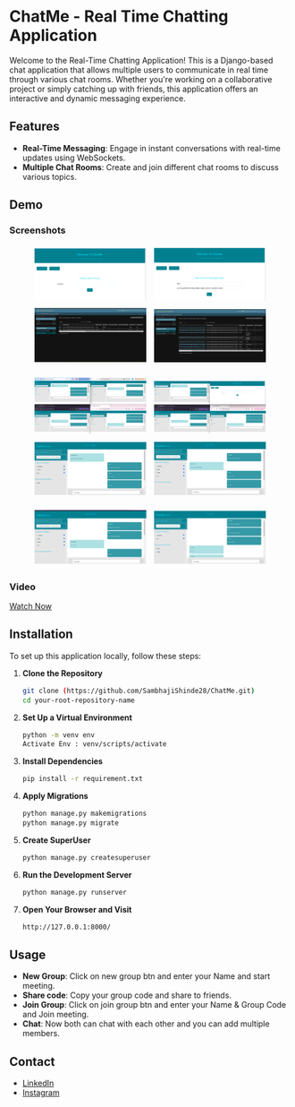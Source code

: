 # ChatMe - Real Time Chatting Application

Welcome to the Real-Time Chatting Application! This is a Django-based chat application that allows multiple users to communicate in real time through various chat rooms. Whether you're working on a collaborative project or simply catching up with friends, this application offers an interactive and dynamic messaging experience.

## Features

- **Real-Time Messaging**: Engage in instant conversations with real-time updates using WebSockets.
- **Multiple Chat Rooms**: Create and join different chat rooms to discuss various topics.

## Demo

### Screenshots

<p align="center">
  <img src="Images/new-group-sc.png" alt="new group" width="200" style="margin: 5px;">
  <img src="Images/join-group-sc.png" alt="join group" width="200" style="margin: 5px;">
  <img src="Images/groups-table-sc.png" alt="groups table" width="200" style="margin: 5px;">
  <img src="Images/chat-table-sc-2.png" alt="chat table" width="200" style="margin: 5px;">
</p>
<p align="center">
  <img src="Images/four-people-chat-sc.png" alt="group chat" width="200" style="margin: 5px;">
  <img src="Images/one-people-leave-chat-sc.png" alt="one people leave" width="200" style="margin: 5px;">
  <img src="Images/sambhaji-chat-sc.png" alt="sambhaji chat" width="200" style="margin: 5px;">
  <img src="Images/rohit-chat-sc.png" alt="rohit chat" width="200" style="margin: 5px;">
</p>
<p align="center">
  <img src="Images/vishal-chat-sc.png" alt="vishal chat" width="200" style="margin: 5px;">
  <img src="Images/jay-chat-sc.png" alt="jay" width="200" style="margin: 5px;">
</p>

### Video

[Watch Now](https://www.youtube.com/watch?v=dQw4w9WgXcQ)

## Installation

To set up this application locally, follow these steps:

1. **Clone the Repository**
   ```bash
   git clone (https://github.com/SambhajiShinde28/ChatMe.git)
   cd your-root-repository-name

2. **Set Up a Virtual Environment**
   ```bash
   python -m venv env
   Activate Env : venv/scripts/activate

3. **Install Dependencies**
   ```bash
   pip install -r requirement.txt

4. **Apply Migrations**
   ```bash
   python manage.py makemigrations
   python manage.py migrate

5. **Create SuperUser**
   ```bash
   python manage.py createsuperuser

6. **Run the Development Server**
   ```bash
   python manage.py runserver

7. **Open Your Browser and Visit**
   ```bash
   http://127.0.0.1:8000/

## Usage

- **New Group**: Click on new group btn and enter your Name and start meeting.
- **Share code**: Copy your group code and share to friends.
- **Join Group**: Click on join group btn and enter your Name & Group Code and Join meeting.
- **Chat**: Now both can chat with each other and you can add multiple members.

## Contact

- [LinkedIn](https://www.linkedin.com/in/sambhaji-shinde-1679ab309/)
- [Instagram](https://www.instagram.com/sambhaji_26/)
